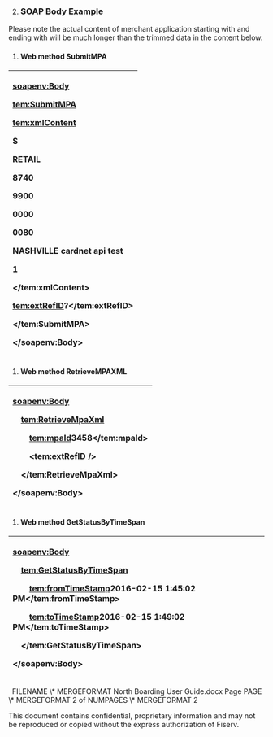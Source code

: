 ﻿


2. ### **SOAP Body Example**
Please note the actual content of merchant application starting with <ApplicationInformation> and ending with </ApplicationInformation> will be much longer than the trimmed data in the content below. 
1. #### **Web method SubmitMPA**

|<p><soapenv:Body></p><p><tem:SubmitMPA></p><p><!--Optional:--></p><p><tem:xmlContent></p><p><ApplicationInformation></p><p><MpaInfo></p><p><MpaMerchantType>S</MpaMerchantType></p><p><ClientType>RETAIL</ClientType></p><p><SystemNumber>8740</SystemNumber></p><p><PrinNumber>9900</PrinNumber></p><p><Agent>0000</Agent></p><p><SalesID>0080</SalesID></p><p><ClientDbaName>NASHVILLE cardnet api test</ClientDbaName></p><p><NumberOfLocation>1</NumberOfLocation></p><p><TemplateID xsi:nil="true" xmlns:xsi="http://www.w3.org/2001/XMLSchema-instance"/></p><p><TemplateVersion xsi:nil="true" xmlns:xsi="http://www.w3.org/2001/XMLSchema-instance"/></p><p></MpaInfo></p><p><CorporateInfo></p><p></Outlet></p><p></MpaOutletInfo></p><p></ApplicationInformation></p><p></tem:xmlContent></p><p><!--Optional:--></p><p><tem:extRefID>?</tem:extRefID></p><p></tem:SubmitMPA></p><p></soapenv:Body></p>|
| :- |
1. #### **Web method RetrieveMPAXML**

|<p><soapenv:Body></p><p>`  `<tem:RetrieveMpaXml></p><p>`    `<tem:mpaId>3458</tem:mpaId></p><p>`    `<tem:extRefID /></p><p>`  `</tem:RetrieveMpaXml></p><p></soapenv:Body></p>|
| :- |
1. #### **Web method GetStatusByTimeSpan**

|<p><soapenv:Body></p><p>`  `<tem:GetStatusByTimeSpan></p><p>`    `<tem:fromTimeStamp>2016-02-15 1:45:02 PM</tem:fromTimeStamp></p><p>`    `<tem:toTimeStamp>2016-02-15 1:49:02 PM</tem:toTimeStamp></p><p>`  `</tem:GetStatusByTimeSpan></p><p></soapenv:Body></p>|
| :- |



` `FILENAME   \\* MERGEFORMAT North Boarding User Guide.docx		Page  PAGE   \\* MERGEFORMAT 2 of  NUMPAGES   \\* MERGEFORMAT 2

This document contains confidential, proprietary information and may not be reproduced or copied without the express authorization of Fiserv. 
